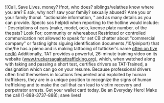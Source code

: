![Call, Save Lives. money? Ifnot, who does? siblings/velathes know where you are? E sok, why not? saw your family? sexually abused? Ame you or your family thonal. "actionable information, " and as many details as you can provide. Spectc sos helptdi when reporting to the hotline would include: · Descriptions of cars (make, model, ocio, koense plate number. of the thepats? Look For; community or whereabout Restricted or controlled communication not allowed to speak for set CB chatter about "commercial company" or fasting ights siguing identification documents /10/piniport) that she/he has a pieno and is making tattooing of tutticker's name [often on tive nedk)]()
Additionally, TAT provides a powerful, 26-minute training video on its website (www.truckersagainsttrafficking.org), which, when watched along with taking and passing a short test, certifies drivers as TAT-Trained, a designation which can go on your resume. Because professional drivers often find themselves in locations frequented and exploited by human traffickers, they are in a unique position to recognize the signs of human trafficking and to make the call that can lead to victim recovery and perpetrator arrests. Get your wallet card today. Be an Everyday Hero! Make the call (1-888-3737-888); save lives!